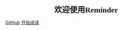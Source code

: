 **<center><b><font size=5 face="仿宋">欢迎使用Reminder</font></b></center>**
<!--图片-->
[GitHub](https://github.com/JPCHS/Reminder)
[开始阅读](index.html)